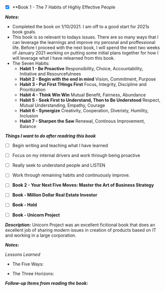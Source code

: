 - [X] **Book 1 - The 7 Habits of Highly Effective People

***Notes:***
* Completed the book on 1/10/2021. I am off to a good start for 2021s book goals.
* This book is so relevant to todays issues. There are so many ways that I can leverage the learnings and improve my perosnal and proffessional life. Before I proceed with the next book, I will spend the next two weeks of January 2021 working on putting some initial plans together for how I will leverage what I have relearned from this book.
* The Seven Habits:
  * **Habit 1 - Be Proactive** Responsibility, Choice, Accountability, Initiative and Resourcefulnees
  * **Habit 2 - Begin with the end in mind** Vision, Commitment, Purpose
  * **Habit 3 - Put First THings First** Focus, Integrity, Discipline and Prioritization
  * **Habit 4 - Think Win Win** Mutual Benefit, Fairness, Abundance
  * **Habit 5 - Seek First to Understand, Then to Be Understood** Respect, Mutual Understanding, Empathy, Courage
  * **Habit 6 - Synergize** Creativity, Cooperation, Diveristy, Humility, Inclusion
  * **Habit 7 - Sharpen the Saw** Renewal, Continous Improvement, Balance

***Things I want to do after readring this book***
  - [ ] Begin writing and teaching what I have learned
  - [ ] Focus on my internal drivers and work through being proactive
  - [ ] Really seek to understand people and LISTEN
  - [ ] Work through remaining habits and continuously improve.
  
- [ ] **Book 2 - Your Next Five Moves: Master the Art of Business Strategy**

- [ ] **Book - Million Dollar Real Estate Investor**

- [ ] **Book - Hold**

- [ ] **Book - Unicorn Project**

***Description:*** 
Unicorn Project was an excellent ficitional book that does an excellent job of sharing modern issues in creation of products based on IT and working in a large corporation.

***Notes:***

*Lessons Learned*

* The Five Ways:

* The Three Horizons:

***Follow-up Items from reading the book:***
